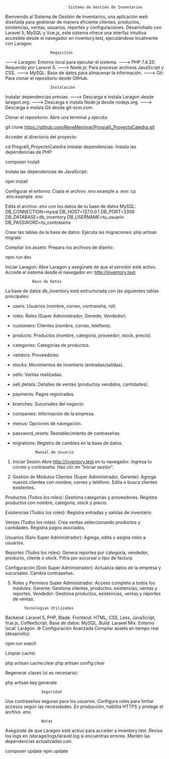                                 Sistema de Gestión de Inventarios
Bienvenido al Sistema de Gestión de Inventarios, una aplicación web diseñada para gestionar de manera eficiente clientes, productos, existencias, ventas,
usuarios, reportes y
configuraciones. Desarrollado con Laravel 5, MySQL y Vue.js, este sistema ofrece una interfaz intuitiva accesible
desde el navegador en inventory.test, ejecutándose localmente con Laragon.

                        Requisitos
---> Laragon: Entorno local para ejecutar el sistema.
---> PHP 7.4.33: Requerido por Laravel 5.
---> Node.js: Para procesar archivos JavaScript y CSS.
---> MySQL: Base de datos para almacenar la información.
---> Git: Para clonar el repositorio desde GitHub.

                        Instalación
Instalar dependencias previas:
---> Descarga e instala Laragon desde laragon.org.
---> Descarga e instala Node.js desde nodejs.org.
---> Descarga e instala Git desde git-scm.com.

Clonar el repositorio: Abre una terminal y ejecuta:

git clone https://github.com/ReneMenjivar/Progralll_ProyectoCatedra.git

Acceder al directorio del proyecto:

cd Progralll_ProyectoCatedra
Instalar dependencias:
Instala las dependencias de PHP:

composer install

Instala las dependencias de JavaScript: 

npm install

Configurar el entorno:
Copia el archivo .env.example a .env:
cp .env.example .env

Edita el archivo .env con los datos de tu base de datos MySQL:
DB_CONNECTION=mysql
DB_HOST=127.0.0.1
DB_PORT=3306
DB_DATABASE=db_inventory
DB_USERNAME=tu_usuario
DB_PASSWORD=tu_contraseña

Crear las tablas de la base de datos: Ejecuta las migraciones:
php artisan migrate

Compilar los assets: Prepara los archivos de diseño:

npm run dev

Iniciar Laragon:
Abre Laragon y asegúrate de que el servidor esté activo.
Accede al sistema desde el navegador en: http://inventory.test.

                Base de Datos
La base de datos db_inventory está estructurada con las siguientes tablas principales:

- users: Usuarios (nombre, correo, contraseña, rol).
- roles: Roles (Super Administrador, Gerente, Vendedor).
- customers: Clientes (nombre, correo, teléfono).
- products: Productos (nombre, categoría, proveedor, stock, precio).
- categories: Categorías de productos.
- vendors: Proveedores.
- stocks: Movimientos de inventario (entradas/salidas).
- sells: Ventas realizadas.
- sell_details: Detalles de ventas (productos vendidos, cantidades).
- payments: Pagos registrados.
- branches: Sucursales del negocio.
- companies: Información de la empresa.
- menus: Opciones de navegación.
- password_resets: Restablecimiento de contraseñas.
- migrations: Registro de cambios en la base de datos.


                Manual de Usuario
1. Iniciar Sesión
Abre http://inventory.test en tu navegador.
Ingresa tu correo y contraseña. Haz clic en "Iniciar sesión".

3. Gestión de Módulos
Clientes (Super Administrador, Gerente):
Agrega nuevos clientes con nombre, correo y teléfono. Edita o busca clientes existentes.

Productos (Todos los roles):
Gestiona categorías y proveedores. Registra productos con nombre, categoría, stock y precio.

Existencias (Todos los roles):
Registra entradas y salidas de inventario.

Ventas (Todos los roles):
Crea ventas seleccionando productos y cantidades. Registra pagos asociados.

Usuarios (Solo Super Administrador):
Agrega, edita o asigna roles a usuarios.

Reportes (Todos los roles):
Genera reportes por categoría, vendedor, producto, cliente o stock.
Filtra por sucursal o tipo de factura.

Configuración (Solo Super Administrador):
Actualiza datos de la empresa y sucursales. Cambia contraseñas.

5. Roles y Permisos
Super Administrador: Acceso completo a todos los módulos.
Gerente: Gestiona clientes, productos, existencias, ventas y reportes.
Vendedor: Gestiona productos, existencias, ventas y reportes de ventas.

            Tecnologías Utilizadas
Backend: Laravel 5, PHP, Blade.
Frontend: HTML, CSS, Less, JavaScript, Vue.js, CoffeeScript.
Base de datos: MySQL.
Build: Laravel Mix.
Entorno local: Laragon.
⚙ Configuración Avanzada
Compilar assets en tiempo real (desarrollo):

npm run watch

Limpiar caché:

php artisan cache:clear
php artisan config:clear

Regenerar claves (si es necesario):

php artisan key:generate

                    Seguridad
Usa contraseñas seguras para los usuarios.
Configura roles para limitar accesos según las necesidades.
En producción, habilita HTTPS y protege el archivo .env.

                    Notas
Asegúrate de que Laragon esté activo para acceder a inventory.test.
Revisa los logs en /storage/logs/laravel.log si encuentras errores.
Mantén las dependencias actualizadas con:

composer update
npm update

